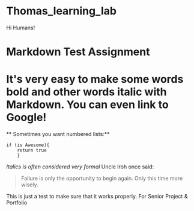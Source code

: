 # Thomas_learning_lab

Hi Humans!
# Markdown Test Assignment
# It's very easy to make some words bold and other words italic with Markdown. You can even link to Google!
** Sometimes you want numbered lists:** 
```
if (is Awesome){
    return true
    }
```
*Italics is often considered very formal*
 Uncle Iroh once said:
 > Failure is only the opportunity to begin again. Only this time more wisely.
    
This is just a test to make sure that it works properly.
For Senior Project &amp; Portfolio 
